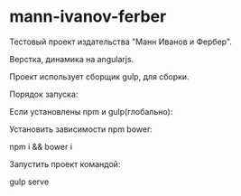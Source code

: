 # mann-ivanov-ferber 

Тестовый проект издательства "Манн Иванов и Фербер". 

Верстка, динамика на angularjs. 

Проект использует сборщик gulp, для сборки. 

Порядок запуска: 

Если установлены npm и gulp(глобально):

Установить зависимости npm bower:

npm i && bower i 

Запустить проект командой:

gulp serve
